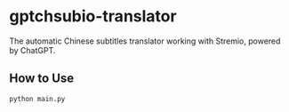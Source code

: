 #  gptchsubio-translator
The automatic Chinese subtitles translator working with Stremio, powered by ChatGPT.

## How to Use
```bash
python main.py
```
